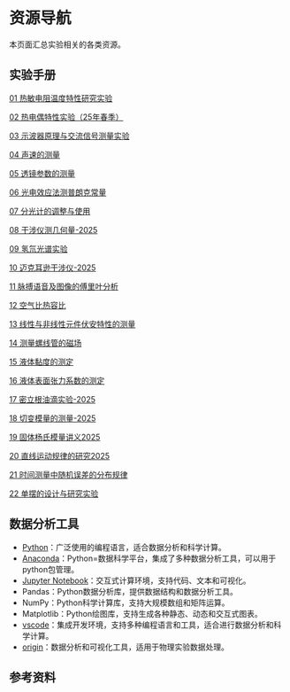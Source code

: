 # 资源导航

本页面汇总实验相关的各类资源。

## 实验手册

[01 热敏电阻温度特性研究实验](https://github.com/dark-but-spark/SUSTech-PHY104B-Yellow-Pages/blob/main/docs/01/01.pdf)

[02 热电偶特性实验（25年春季）](https://github.com/dark-but-spark/SUSTech-PHY104B-Yellow-Pages/blob/main/docs/02/02.pdf)

[03 示波器原理与交流信号测量实验](https://github.com/dark-but-spark/SUSTech-PHY104B-Yellow-Pages/blob/main/docs/03/03.pdf)

[04 声速的测量](https://github.com/dark-but-spark/SUSTech-PHY104B-Yellow-Pages/blob/main/docs/04/04.pdf)

[05 透镜参数的测量](https://github.com/dark-but-spark/SUSTech-PHY104B-Yellow-Pages/blob/main/docs/05/05.pdf)

[06 光电效应法测普朗克常量](https://github.com/dark-but-spark/SUSTech-PHY104B-Yellow-Pages/blob/main/docs/06/06.pdf)

[07 分光计的调整与使用](https://github.com/dark-but-spark/SUSTech-PHY104B-Yellow-Pages/blob/main/docs/07/07.pdf)

[08 干涉仪测几何量-2025](https://github.com/dark-but-spark/SUSTech-PHY104B-Yellow-Pages/blob/main/docs/08/08.pdf)

[09 氢氘光谱实验](https://github.com/dark-but-spark/SUSTech-PHY104B-Yellow-Pages/blob/main/docs/09/09.pdf)

[10 迈克耳逊干涉仪-2025](https://github.com/dark-but-spark/SUSTech-PHY104B-Yellow-Pages/blob/main/docs/10/10.pdf)

[11 脉搏语音及图像的傅里叶分析](https://github.com/dark-but-spark/SUSTech-PHY104B-Yellow-Pages/blob/main/docs/11/11.pdf)

[12 空气比热容比](https://github.com/dark-but-spark/SUSTech-PHY104B-Yellow-Pages/blob/main/docs/12/12.pdf)

[13 线性与非线性元件伏安特性的测量](https://github.com/dark-but-spark/SUSTech-PHY104B-Yellow-Pages/blob/main/docs/13/13.pdf)

[14 测量螺线管的磁场](https://github.com/dark-but-spark/SUSTech-PHY104B-Yellow-Pages/blob/main/docs/14/14.pdf)

[15 液体黏度的测定](https://github.com/dark-but-spark/SUSTech-PHY104B-Yellow-Pages/blob/main/docs/15/15.pdf)

[16 液体表面张力系数的测定](https://github.com/dark-but-spark/SUSTech-PHY104B-Yellow-Pages/blob/main/docs/16/16.pdf)

[17 密立根油滴实验-2025](https://github.com/dark-but-spark/SUSTech-PHY104B-Yellow-Pages/blob/main/docs/17/17.pdf)

[18 切变模量的测量-2025](https://github.com/dark-but-spark/SUSTech-PHY104B-Yellow-Pages/blob/main/docs/18/18.pdf)

[19 固体杨氏模量讲义2025](https://github.com/dark-but-spark/SUSTech-PHY104B-Yellow-Pages/blob/main/docs/19/19.pdf)

[20 直线运动规律的研究2025](https://github.com/dark-but-spark/SUSTech-PHY104B-Yellow-Pages/blob/main/docs/20/20.pdf)

[21 时间测量中随机误差的分布规律](https://github.com/dark-but-spark/SUSTech-PHY104B-Yellow-Pages/blob/main/docs/21/21.pdf)

[22 单摆的设计与研究实验](https://github.com/dark-but-spark/SUSTech-PHY104B-Yellow-Pages/blob/main/docs/22/22.pdf)


## 数据分析工具

- [Python](https://www.python.org/)：广泛使用的编程语言，适合数据分析和科学计算。
- [Anaconda](https://www.anaconda.com/)：Python=数据科学平台，集成了多种数据分析工具，可以用于python包管理。
- [Jupyter Notebook](https://jupyter.org/)：交互式计算环境，支持代码、文本和可视化。
- Pandas：Python数据分析库，提供数据结构和数据分析工具。
- NumPy：Python科学计算库，支持大规模数组和矩阵运算。
- Matplotlib：Python绘图库，支持生成各种静态、动态和交互式图表。
- [vscode](https://code.visualstudio.com/)：集成开发环境，支持多种编程语言和工具，适合进行数据分析和科学计算。
- [origin](https://www.originlab.com/)：数据分析和可视化工具，适用于物理实验数据处理。

## 参考资料

